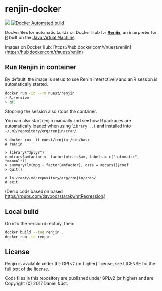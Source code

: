 # renjin-docker

 [![](https://images.microbadger.com/badges/image/nuest/renjin.svg)](https://microbadger.com/images/nuest/renjin "Get your own image badge on microbadger.com") [![Docker Automated build](https://img.shields.io/docker/automated/nuest/renjin.svg)]()

Dockerfiles for automatic builds on Docker Hub for **[Renjin]()**, an interpreter for [R]() built on the [Java Virtual Machine]().

Images on Docker Hub: [https://hub.docker.com/r/nuest/renjin](https://hub.docker.com/r/nuest/renjin)

## Run Renjin in container

By default, the image is set up to [use Renjin interactively](http://docs.renjin.org/en/latest/interactive/index.html) and an R session is automatically started.

```bash
docker run -it --rm nuest/renjin
> R.version
> q()
```

Stopping the session also stops the container.

You can also start renjin manually and see how R packages are automatically loaded when using `library(..)` and installed into `~/.m2/repository/org/renjin/cran/`.

```
$ docker run -it nuest/renjin /bin/bash
# renjin

> library("dplyr")
> mtcars$amfactor <- factor(mtcars$am, labels = c("automatic", "manual"))
> summary(lm(mpg ~ factor(amfactor), data = mtcars))$coef
> quit()

# ls /root/.m2/repository/org/renjin/cran/
# exit
```

(Demo code based on based https://rpubs.com/davoodastaraky/mtRegression.)

## Local build

Go into the version directory, then:

```bash
docker build --tag renjin .
docker run -it renjin
```

## License

Renjin is available under the GPLv2 (or higher) license, see LICENSE for the full text of the license.

Code files in this repository are published under GPLv2 (or higher) and are Copyright (C) 2017 Daniel Nüst.
